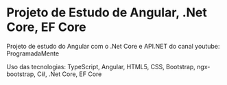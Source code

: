 # Projeto de Estudo de Angular, .Net Core, EF Core 
Projeto de estudo do Angular com o .Net Core e API.NET do canal youtube: ProgramadaMente

Uso das tecnologias: TypeScript, Angular, HTML5, CSS, Bootstrap, ngx-bootstrap, C#, .Net Core, EF Core
